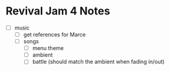 # Revival Jam 4 Notes
- [ ] music
  - [ ] get references for Marce
  - [ ] songs
    - [ ] menu theme
    - [ ] ambient
    - [ ] battle (should match the ambient when fading in/out)